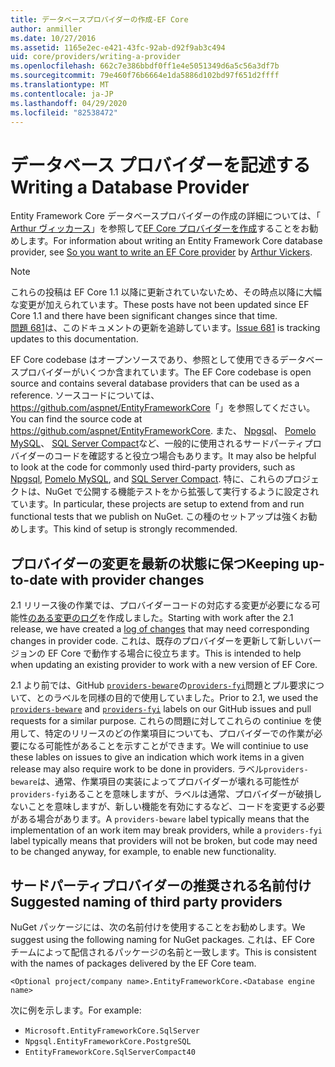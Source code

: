 ```yaml
---
title: データベースプロバイダーの作成-EF Core
author: anmiller
ms.date: 10/27/2016
ms.assetid: 1165e2ec-e421-43fc-92ab-d92f9ab3c494
uid: core/providers/writing-a-provider
ms.openlocfilehash: 662c7e386bbdf0ff1e4e5051349d6a5c56a3df7b
ms.sourcegitcommit: 79e460f76b6664e1da5886d102bd97f651d2ffff
ms.translationtype: MT
ms.contentlocale: ja-JP
ms.lasthandoff: 04/29/2020
ms.locfileid: "82538472"
---
```

# <a name="writing-a-database-provider"></a><span data-ttu-id="4477c-102">データベース プロバイダーを記述する</span><span class="sxs-lookup"><span data-stu-id="4477c-102">Writing a Database Provider</span></span>

<span data-ttu-id="4477c-103">Entity Framework Core データベースプロバイダーの作成の詳細については、「 [Arthur ヴィッカース](https://github.com/ajcvickers)」を参照して[EF Core プロバイダーを作成](https://blog.oneunicorn.com/2016/11/11/so-you-want-to-write-an-ef-core-provider/)することをお勧めします。</span><span class="sxs-lookup"><span data-stu-id="4477c-103">For information about writing an Entity Framework Core database provider, see [So you want to write an EF Core provider](https://blog.oneunicorn.com/2016/11/11/so-you-want-to-write-an-ef-core-provider/) by [Arthur Vickers](https://github.com/ajcvickers).</span></span>

> [!NOTE]
> <span data-ttu-id="4477c-104">これらの投稿は EF Core 1.1 以降に更新されていないため、その時点以降に大幅な変更が加えられています。</span><span class="sxs-lookup"><span data-stu-id="4477c-104">These posts have not been updated since EF Core 1.1 and there have been significant changes since that time.</span></span>  
<span data-ttu-id="4477c-105">[問題 681](https://github.com/dotnet/EntityFramework.Docs/issues/681)は、このドキュメントの更新を追跡しています。</span><span class="sxs-lookup"><span data-stu-id="4477c-105">[Issue 681](https://github.com/dotnet/EntityFramework.Docs/issues/681) is tracking updates to this documentation.</span></span>

<span data-ttu-id="4477c-106">EF Core codebase はオープンソースであり、参照として使用できるデータベースプロバイダーがいくつか含まれています。</span><span class="sxs-lookup"><span data-stu-id="4477c-106">The EF Core codebase is open source and contains several database providers that can be used as a reference.</span></span> <span data-ttu-id="4477c-107">ソースコードについては、 <https://github.com/aspnet/EntityFrameworkCore>「」を参照してください。</span><span class="sxs-lookup"><span data-stu-id="4477c-107">You can find the source code at <https://github.com/aspnet/EntityFrameworkCore>.</span></span> <span data-ttu-id="4477c-108">また、 [Npgsql](https://github.com/npgsql/Npgsql.EntityFrameworkCore.PostgreSQL)、 [Pomelo MySQL](https://github.com/PomeloFoundation/Pomelo.EntityFrameworkCore.MySql)、 [SQL Server Compact](https://github.com/ErikEJ/EntityFramework.SqlServerCompact)など、一般的に使用されるサードパーティプロバイダーのコードを確認すると役立つ場合もあります。</span><span class="sxs-lookup"><span data-stu-id="4477c-108">It may also be helpful to look at the code for commonly used third-party providers, such as [Npgsql](https://github.com/npgsql/Npgsql.EntityFrameworkCore.PostgreSQL), [Pomelo MySQL](https://github.com/PomeloFoundation/Pomelo.EntityFrameworkCore.MySql), and [SQL Server Compact](https://github.com/ErikEJ/EntityFramework.SqlServerCompact).</span></span> <span data-ttu-id="4477c-109">特に、これらのプロジェクトは、NuGet で公開する機能テストをから拡張して実行するように設定されています。</span><span class="sxs-lookup"><span data-stu-id="4477c-109">In particular, these projects are setup to extend from and run functional tests that we publish on NuGet.</span></span> <span data-ttu-id="4477c-110">この種のセットアップは強くお勧めします。</span><span class="sxs-lookup"><span data-stu-id="4477c-110">This kind of setup is strongly recommended.</span></span>

## <a name="keeping-up-to-date-with-provider-changes"></a><span data-ttu-id="4477c-111">プロバイダーの変更を最新の状態に保つ</span><span class="sxs-lookup"><span data-stu-id="4477c-111">Keeping up-to-date with provider changes</span></span>

<span data-ttu-id="4477c-112">2.1 リリース後の作業では、プロバイダーコードの対応する変更が必要になる可能性[のある変更のログ](provider-log.md)を作成しました。</span><span class="sxs-lookup"><span data-stu-id="4477c-112">Starting with work after the 2.1 release, we have created a [log of changes](provider-log.md) that may need corresponding changes in provider code.</span></span> <span data-ttu-id="4477c-113">これは、既存のプロバイダーを更新して新しいバージョンの EF Core で動作する場合に役立ちます。</span><span class="sxs-lookup"><span data-stu-id="4477c-113">This is intended to help when updating an existing provider to work with a new version of EF Core.</span></span>

<span data-ttu-id="4477c-114">2.1 より前では、GitHub [`providers-beware`](https://github.com/aspnet/EntityFrameworkCore/labels/providers-beware)の[`providers-fyi`](https://github.com/aspnet/EntityFrameworkCore/labels/providers-fyi)問題とプル要求について、とのラベルを同様の目的で使用していました。</span><span class="sxs-lookup"><span data-stu-id="4477c-114">Prior to 2.1, we used the [`providers-beware`](https://github.com/aspnet/EntityFrameworkCore/labels/providers-beware) and [`providers-fyi`](https://github.com/aspnet/EntityFrameworkCore/labels/providers-fyi) labels on our GitHub issues and pull requests for a similar purpose.</span></span> <span data-ttu-id="4477c-115">これらの問題に対してこれらの continiue を使用して、特定のリリースのどの作業項目についても、プロバイダーでの作業が必要になる可能性があることを示すことができます。</span><span class="sxs-lookup"><span data-stu-id="4477c-115">We will continiue to use these lables on issues to give an indication which work items in a given release may also require work to be done in providers.</span></span> <span data-ttu-id="4477c-116">ラベル`providers-beware`は、通常、作業項目の実装によってプロバイダーが壊れる可能性が`providers-fyi`あることを意味しますが、ラベルは通常、プロバイダーが破損しないことを意味しますが、新しい機能を有効にするなど、コードを変更する必要がある場合があります。</span><span class="sxs-lookup"><span data-stu-id="4477c-116">A `providers-beware` label typically means that the implementation of an work item may break providers, while a `providers-fyi` label typically means that providers will not be broken, but code may need to be changed anyway, for example, to enable new functionality.</span></span>

## <a name="suggested-naming-of-third-party-providers"></a><span data-ttu-id="4477c-117">サードパーティプロバイダーの推奨される名前付け</span><span class="sxs-lookup"><span data-stu-id="4477c-117">Suggested naming of third party providers</span></span>

<span data-ttu-id="4477c-118">NuGet パッケージには、次の名前付けを使用することをお勧めします。</span><span class="sxs-lookup"><span data-stu-id="4477c-118">We suggest using the following naming for NuGet packages.</span></span> <span data-ttu-id="4477c-119">これは、EF Core チームによって配信されるパッケージの名前と一致します。</span><span class="sxs-lookup"><span data-stu-id="4477c-119">This is consistent with the names of packages delivered by the EF Core team.</span></span>

`<Optional project/company name>.EntityFrameworkCore.<Database engine name>`

<span data-ttu-id="4477c-120">次に例を示します。</span><span class="sxs-lookup"><span data-stu-id="4477c-120">For example:</span></span>

* `Microsoft.EntityFrameworkCore.SqlServer`
* `Npgsql.EntityFrameworkCore.PostgreSQL`
* `EntityFrameworkCore.SqlServerCompact40`
